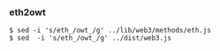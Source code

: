 ### eth2owt
    $ sed -i 's/eth_/owt_/g' ../lib/web3/methods/eth.js
    $ sed  -i 's/eth_/owt_/g' ../dist/web3.js
